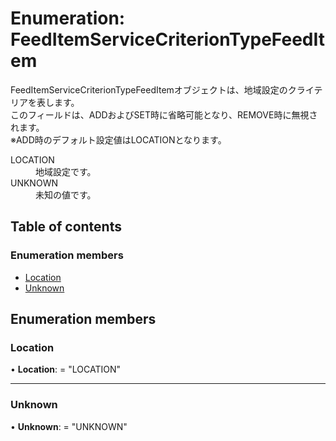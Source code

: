 # Enumeration: FeedItemServiceCriterionTypeFeedItem


<div lang=\"ja\">FeedItemServiceCriterionTypeFeedItemオブジェクトは、地域設定のクライテリアを表します。<br> このフィールドは、ADDおよびSET時に省略可能となり、REMOVE時に無視されます。<br> ※ADD時のデフォルト設定値はLOCATIONとなります。 </div>  <dl class=term>   <dt class=\"term__item\">LOCATION</dt>   <dd class=\"term__desc\"><span lang=\"ja\">地域設定です。</span></dd>   <dt class=\"term__item\">UNKNOWN</dt>   <dd class=\"term__desc\"><span lang=\"ja\">未知の値です。</span></dd> </dl>

## Table of contents

### Enumeration members

- [Location](feeditemservicecriteriontypefeeditem.md#location)
- [Unknown](feeditemservicecriteriontypefeeditem.md#unknown)

## Enumeration members

### Location

• **Location**: = "LOCATION"

___

### Unknown

• **Unknown**: = "UNKNOWN"
